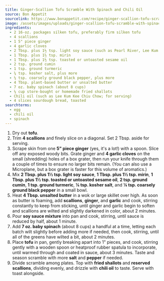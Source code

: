 ```yaml
---
title: Ginger-Scallion Tofu Scramble With Spinach and Chili Oil
source: Bon Appetit
sourcelink: https://www.bonappetit.com/recipe/ginger-scallion-tofu-scramble-with-spinach-and-chili-oil
image: /assets/images/uploads/ginger-scallion-tofu-scramble-with-spinach-chili-oil.jpg
ingredients:
  - 2 16-oz. packages silken tofu, preferably firm silken tofu
  - 4 scallions
  - 1 5" piece ginger
  - 4 garlic cloves
  - 2 Tbsp. plus 1½ tsp. light soy sauce (such as Pearl River, Lee Kum Kee, or Kikkoman)
  - 1 Tbsp. plus 1½ tsp. mirin
  - 1 Tbsp. plus 1½ tsp. toasted or untoasted sesame oil
  - 2 tsp. ground cumin
  - 1 tsp. ground turmeric
  - ¼ tsp. kosher salt, plus more
  - ¼ tsp. coarsely ground black pepper, plus more
  - 4 Tbsp. plant-based butter or unsalted butter
  - 7 oz. baby spinach (about 8 cups)
  - ¼ cup store-bought or homemade fried shallots
  - Chili oil (such as Lee Kum Kee Chiu Chow; for serving)
  - 4 slices sourdough bread, toasted
searchterms:
  - egg
  - chili oil
  - spinach
---
```


1. Dry out **tofu**.
2. Trim **4 scallions** and finely slice on a diagonal. Set 2 Tbsp. aside for serving.
3. Scrape skin from one **5" piece ginger** (yes, it's a lot!) with a spoon. Slice off any exposed woody bits. Grate ginger and **4 garlic cloves** on the small (shredding) holes of a box grater, then run your knife through them a couple of times to ensure no larger bits remain. (You can also use a Microplane, but a box grater is faster for this volume of aromatics.)
4. Mix **2 Tbsp. plus 1½ tsp. light soy sauce**, **1 Tbsp. plus 1½ tsp. mirin**, **1 Tbsp. plus 1½ tsp. toasted or untoasted sesame oil**, **2 tsp. ground cumin**, **1 tsp. ground turmeric**, **¼ tsp. kosher salt**, and **¼ tsp. coarsely ground black pepper** in a small bowl.
5. Heat **4 Tbsp. unsalted butter** in a wok or large skillet over high. As soon as butter is foaming, add **scallions**, **ginger**, and **garlic** and cook, stirring constantly to keep from sticking, until ginger and garlic begin to soften and scallions are wilted and slightly darkened in color, about 2 minutes.
6. Pour **soy sauce mixture** into pan and cook, stirring, until sauce is reduced by half, about 1 minute.
7. Add **7 oz. baby spinach** (about 8 cups) a handful at a time, letting each batch wilt slightly before adding more if needed, then cook, stirring, until all of the greens have wilted a bit, about 2 minutes.
8. Place **tofu** in pan, gently breaking apart into 1" pieces, and cook, stirring gently with a wooden spoon or heatproof rubber spatula to incorporate, until warmed through and coated in sauce, about 3 minutes. Taste and season scramble with more **salt** and **pepper** if needed.
9. Divide scramble among plates. Top with **fried shallots** and **reserved scallions**, dividing evenly, and drizzle with **chili oil** to taste. Serve with toast alongside.
